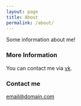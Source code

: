 ```yaml
---
layout: page
title: About
permalink: /about/
---
```


Some information about me!

### More Information

You can contact me via [vk](https://vk.com/petrokss).

### Contact me

[email@domain.com](mailto:petroks@yahoo.com)
